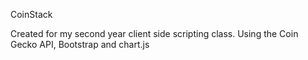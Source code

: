 CoinStack

Created for my second year client side scripting class.
Using the Coin Gecko API, Bootstrap and chart.js 